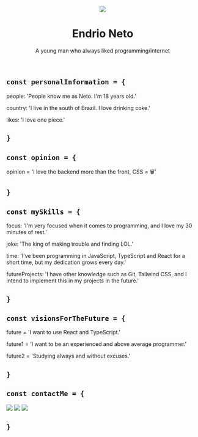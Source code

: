 <p align="center">
<img src="[https://github.com/httpsNeto/httpsNeto/assets/107814422/1aee554e-fd8a-453c-97d2-bd59aee72e62](https://mail.google.com/mail/u/0?ui=2&ik=8d327f72e0&attid=0.1&permmsgid=msg-f:1808833217192773282&th=191a443a38b3c6a2&view=fimg&fur=ip&sz=s0-l75-ft&attbid=ANGjdJ8FN2WUml89ISVk9fIOyQWdHZJjBecSxY-bPzoQURlyoX5_U5y4IlC3Y0_pf_PQ2dbeHoMiQz8B8VF3bi4sdsFOckwc0nNgorySLtCo4X2C5Pw91OY5tQbgsiU&disp=emb&realattid=B08DA7EC-FB0C-493F-BC7B-B4B04E1CACB6)]">
</p>
<h1 align="center">Endrio Neto</h1>

  <p align="center">
    A young man who always liked programming/internet
    <!---I know that `br` is not the best way of do it, but i just think on that-->
    <br />
    <br />
    <br />
  </p>
  
## ```const personalInformation = {```

people: 'People know me as Neto. I'm 18 years old.'

country: 'I live in the south of Brazil. I love drinking coke.'

likes: 'I love one piece.'

## ```}```

## ```const opinion = {```

opinion = 'I love the backend more than the front, CSS = 🗑️'

## ```}```

## ```const mySkills = {```

focus: 'I'm very focused when it comes to programming, and I love my 30 minutes of rest.'

joke: 'The king of making trouble and finding LOL.'

time: 'I've been programming in JavaScript, TypeScript and React for a short time, but my dedication grows every day.'

futureProjects: 'I have other knowledge such as Git, Tailwind CSS, and I intend to implement this in my projects in the future.'

## ```}```

## ```const visionsForTheFuture = {```

future = 'I want to use React and TypeScript.'

future1 = 'I want to be an experienced and above average programmer.'

future2 = 'Studying always and without excuses.'

## ```}```

## ```const contactMe = {```

  <a href="https://instagram.com/eiiineto" target="_blank"><img src="https://img.shields.io/badge/-Instagram-%23E4405F?style=for-the-badge&logo=instagram&logoColor=white" target="_blank"></a>
  <a href="https://www.twitch.tv/netinhun" target="_blank"><img src="https://img.shields.io/badge/Twitch-9146FF?style=for-the-badge&logo=twitch&logoColor=white" target="_blank"></a>
  <a href="https://twitter.com/netinhuun" target="_blank"><img src="https://img.shields.io/badge/X-000?style=for-the-badge&logo=x" target="_blank"></a> 
  
## ```}```
